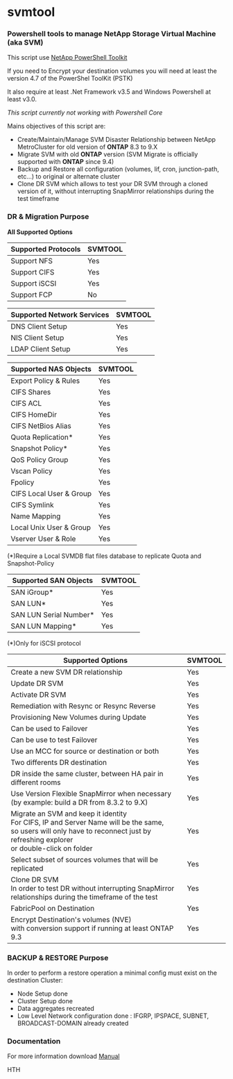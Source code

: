# svmtool
### Powershell tools to manage NetApp Storage Virtual Machine (aka SVM)


This script use [NetApp PowerShell Toolkit](https://mysupport.netapp.com/tools/info/ECMLP2310788I.html?productID=61926)

If you need to Encrypt your destination volumes you will need at least the version 4.7 of the PowerShel ToolKit (PSTK)

It also require at least .Net Framework v3.5 and Windows Powershell at least v3.0.

*This script currently not working with Powershell Core*

Mains objectives of this script are:
- Create/Maintain/Manage SVM Disaster Relationship between NetApp MetroCluster for old version of **ONTAP** 8.3 to 9.X
- Migrate SVM with old **ONTAP** version (SVM Migrate is officially supported with **ONTAP** since 9.4)
- Backup and Restore all configuration (volumes, lif, cron, junction-path, etc...) to original or alternate cluster
- Clone DR SVM which allows to test your DR SVM through a cloned version of it, without interrupting SnapMirror relationships during the test timeframe

### DR & Migration Purpose
**All Supported Options**

Supported Protocols | SVMTOOL
--------------------|--------
Support NFS | Yes
Support CIFS | Yes
Support iSCSI | Yes
Support FCP | No

Supported Network Services | SVMTOOL
---------------------------|--------
DNS Client Setup | Yes
NIS Client Setup | Yes
LDAP Client Setup | Yes

Supported NAS Objects | SVMTOOL
---------------------|---------
Export Policy & Rules | Yes
CIFS Shares | Yes
CIFS ACL | Yes
CIFS HomeDir | Yes
CIFS NetBios Alias | Yes
Quota Replication* | Yes
Snapshot Policy* | Yes
QoS Policy Group | Yes
Vscan Policy | Yes
Fpolicy | Yes
CIFS Local User & Group | Yes
CIFS Symlink | Yes
Name Mapping | Yes
Local Unix User & Group | Yes
Vserver User & Role | Yes

(*)Require a Local SVMDB flat files database to replicate Quota and Snapshot-Policy

Supported SAN Objects | SVMTOOL
----------------------|--------
SAN iGroup* | Yes
SAN LUN* | Yes
SAN LUN Serial Number* | Yes
SAN LUN Mapping* | Yes

(*)Only for iSCSI protocol

Supported Options | SVMTOOL
------------------|--------
Create a new SVM DR relationship | Yes
Update DR SVM | Yes
Activate DR SVM | Yes
Remediation with Resync or Resync Reverse | Yes
Provisioning New Volumes during Update | Yes
Can be used to Failover | Yes
Can be use to test Failover | Yes
Use an MCC for source or destination or both | Yes
Two differents DR destination | Yes
DR inside the same cluster, between HA pair in different rooms | Yes
Use Version Flexible SnapMirror when necessary<br>(by example: build a DR from 8.3.2 to 9.X) | Yes
Migrate an SVM and keep it identity<br>For CIFS, IP and Server Name will be the same,<br>so users will only have to reconnect just by refreshing explorer<br>or double-click on folder<br> | Yes 
Select subset of sources volumes that will be replicated | Yes
Clone DR SVM<br>In order to test DR without interrupting SnapMirror relationships during the timeframe of the test | Yes
FabricPool on Destination | Yes<br>
Encrypt Destination's volumes (NVE)<br>with conversion support if running at least ONTAP 9.3 | Yes

### BACKUP & RESTORE Purpose
In order to perform a restore operation a minimal config must exist on the destination Cluster:
- Node Setup done
- Cluster Setup done
- Data aggregates recreated
- Low Level Network configuration done : IFGRP, IPSPACE, SUBNET, BROADCAST-DOMAIN already created

### Documentation
For more information download [Manual](https://github.com/oliviermasson/svmtool/blob/master/SVMTOOL_Manual_v1.0.docx)

HTH
